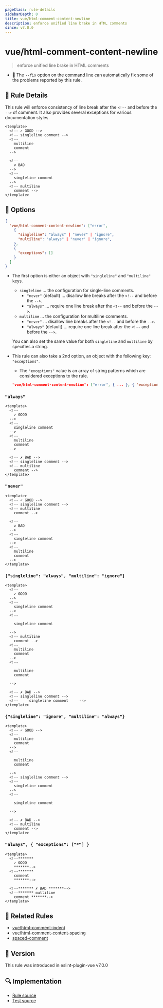 ```yaml
---
pageClass: rule-details
sidebarDepth: 0
title: vue/html-comment-content-newline
description: enforce unified line brake in HTML comments
since: v7.0.0
---
```

# vue/html-comment-content-newline

> enforce unified line brake in HTML comments

- :wrench: The `--fix` option on the [command line](https://eslint.org/docs/user-guide/command-line-interface#fixing-problems) can automatically fix some of the problems reported by this rule.

## :book: Rule Details

This rule will enforce consistency of line break after the `<!--` and before the `-->` of comment. It also provides several exceptions for various documentation styles.

<eslint-code-block fix :rules="{'vue/html-comment-content-newline': ['error']}">

```vue
<template>
  <!-- ✓ GOOD -->
  <!-- singleline comment -->
  <!--
    multiline
    comment
  -->

  <!--
    ✗ BAD
  -->
  <!--
    singleline comment
  -->
  <!-- multiline
    comment -->
</template>
```

</eslint-code-block>

## :wrench: Options

```json
{
  "vue/html-comment-content-newline": ["error",
    {
      "singleline": "always" | "never" | "ignore",
      "multiline": "always" | "never" | "ignore",
    },
    {
      "exceptions": []
    }
  ]
}
```

- The first option is either an object with `"singleline"` and `"multiline"` keys.
  - `singleline` ... the configuration for single-line comments.
    - `"never"` (default) ... disallow line breaks after the `<!--` and before the `-->`.
    - `"always"` ... require one line break after the `<!--` and before the `-->`.
  - `multiline` ... the configuration for multiline comments.
    - `"never"` ... disallow line breaks after the `<!--` and before the `-->`.
    - `"always"` (default) ... require one line break after the `<!--` and before the `-->`.

  You can also set the same value for both `singleline` and `multiline` by specifies a string.

- This rule can also take a 2nd option, an object with the following key: `"exceptions"`.
  - The `"exceptions"` value is an array of string patterns which are considered exceptions to the rule.

  ```json
  "vue/html-comment-content-newline": ["error", { ... }, { "exceptions": ["*"] }]
  ```

### `"always"`

<eslint-code-block fix :rules="{'vue/html-comment-content-newline': ['error', { 'singleline': 'always', 'multiline': 'always' }]}">

```vue
<template>
  <!--
    ✓ GOOD
  -->
  <!--
    singleline comment
  -->
  <!--
    multiline
    comment
  -->

  <!-- ✗ BAD -->
  <!-- singleline comment -->
  <!-- multiline
    comment -->
</template>
```

</eslint-code-block>

### `"never"`

<eslint-code-block fix :rules="{'vue/html-comment-content-newline': ['error', { 'singleline': 'never', 'multiline': 'never' }]}">

```vue
<template>
  <!-- ✓ GOOD -->
  <!-- singleline comment -->
  <!-- multiline
    comment -->

  <!--
    ✗ BAD
  -->
  <!--
    singleline comment
  -->
  <!--
    multiline
    comment
  -->
</template>
```

</eslint-code-block>

### `{"singleline": "always", "multiline": "ignore"}`

<eslint-code-block fix :rules="{'vue/html-comment-content-newline': ['error', { 'singleline': 'always', 'multiline': 'ignore' }]}">

```vue
<template>
  <!--
    ✓ GOOD
  -->
  <!--
    singleline comment
  -->
  <!--

    singleline comment

  -->
  <!-- multiline
    comment -->
  <!--
    multiline
    comment
  -->
  <!--

    multiline
    comment

  -->

  <!-- ✗ BAD -->
  <!-- singleline comment -->
  <!--     singleline comment     -->
</template>
```

</eslint-code-block>

### `{"singleline": "ignore", "multiline": "always"}`

<eslint-code-block fix :rules="{'vue/html-comment-content-newline': ['error', { 'singleline': 'ignore', 'multiline': 'always' }]}">

```vue
<template>
  <!-- ✓ GOOD -->
  <!--
    multiline
    comment
  -->
  <!--

    multiline
    comment

  -->
  <!-- singleline comment -->
  <!--
    singleline comment
  -->
  <!--

    singleline comment

  -->

  <!-- ✗ BAD -->
  <!-- multiline
    comment -->
</template>
```

</eslint-code-block>

### `"always", { "exceptions": ["*"] }`

<eslint-code-block fix :rules="{'vue/html-comment-content-newline': ['error', 'always', { 'exceptions': ['*'] }]}">

```vue
<template>
  <!--*******
    ✓ GOOD
    *******-->
  <!--*******
    comment
    *******-->

  <!--******* ✗ BAD *******-->
  <!--******* multiline
    comment *******-->
</template>
```

</eslint-code-block>

## :couple: Related Rules

- [vue/html-comment-indent](https://github.com/vuejs/eslint-plugin-vue/tree/master/docs/rules/html-comment-indent.md)
- [vue/html-comment-content-spacing](https://github.com/vuejs/eslint-plugin-vue/tree/master/docs/rules/html-comment-content-spacing.md)
- [spaced-comment](https://eslint.org/docs/rules/spaced-comment)

## :rocket: Version

This rule was introduced in eslint-plugin-vue v7.0.0

## :mag: Implementation

- [Rule source](https://github.com/vuejs/eslint-plugin-vue/blob/master/lib/rules/html-comment-content-newline.js)
- [Test source](https://github.com/vuejs/eslint-plugin-vue/blob/master/tests/lib/rules/html-comment-content-newline.js)

